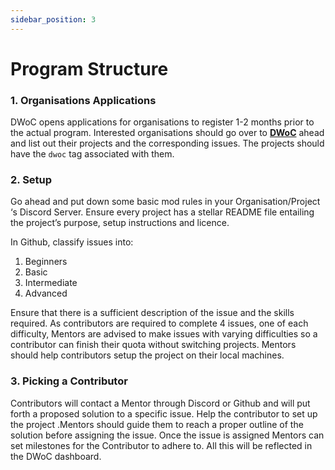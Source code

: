 ```yaml
---
sidebar_position: 3
---
```


# Program Structure

### 1. Organisations Applications

DWoC opens applications for organisations to register 1-2 months prior to  the actual program. Interested organisations should go over to [**DWoC**](https://dwoc.io) ahead and list out their projects and the corresponding issues. The projects should have the `dwoc` tag associated with them.

### 2. Setup

Go ahead and put down some basic mod rules in your Organisation/Project ‘s Discord Server. Ensure every project has a stellar README file entailing the project’s purpose, setup instructions and licence.

In Github, classify issues into:

1. Beginners
2. Basic
3. Intermediate
4. Advanced

Ensure that there is a sufficient description of the issue and the skills required. As contributors are required to complete 4 issues, one of each difficulty, Mentors are advised to make issues with varying difficulties so a contributor can finish their quota without switching projects. Mentors should help contributors setup the project on their local machines.

### 3. Picking a Contributor

Contributors will contact a Mentor through Discord or Github and will put forth a proposed solution to a specific issue. Help the contributor to set up the project .Mentors should guide them to reach a proper outline of the solution before assigning the issue. Once the issue is assigned Mentors can set milestones for the Contributor to adhere to. All this will be reflected in the DWoC dashboard.
